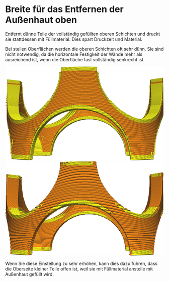 Breite für das Entfernen der Außenhaut oben
====
Entfernt dünne Teile der vollständig gefüllten oberen Schichten und druckt sie stattdessen mit Füllmaterial. Dies spart Druckzeit und Material.

Bei steilen Oberflächen werden die oberen Schichten oft sehr dünn. Sie sind nicht notwendig, da die horizontale Festigkeit der Wände mehr als ausreichend ist, wenn die Oberfläche fast vollständig senkrecht ist.

![Vor dem Entfernen](../../../articles/images/skin_preshrink_original.png)
![Nach dem Entfernen](../../../articles/images/skin_preshrink_shrunk.png)

Wenn Sie diese Einstellung zu sehr erhöhen, kann dies dazu führen, dass die Oberseite kleiner Teile offen ist, weil sie mit Füllmaterial anstelle mit Außenhaut gefüllt wird.